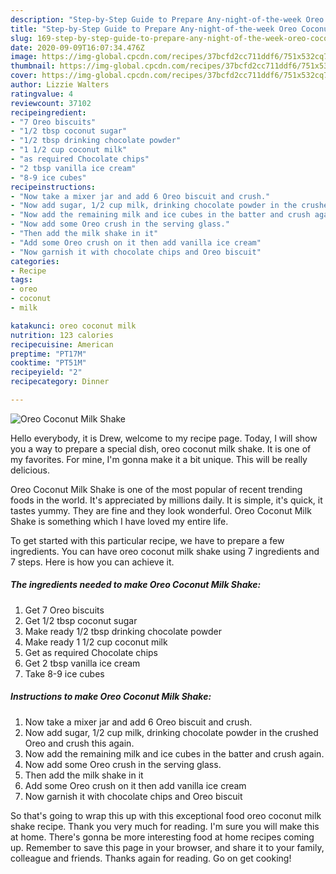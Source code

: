 ```yaml
---
description: "Step-by-Step Guide to Prepare Any-night-of-the-week Oreo Coconut Milk Shake"
title: "Step-by-Step Guide to Prepare Any-night-of-the-week Oreo Coconut Milk Shake"
slug: 169-step-by-step-guide-to-prepare-any-night-of-the-week-oreo-coconut-milk-shake
date: 2020-09-09T16:07:34.476Z
image: https://img-global.cpcdn.com/recipes/37bcfd2cc711ddf6/751x532cq70/oreo-coconut-milk-shake-recipe-main-photo.jpg
thumbnail: https://img-global.cpcdn.com/recipes/37bcfd2cc711ddf6/751x532cq70/oreo-coconut-milk-shake-recipe-main-photo.jpg
cover: https://img-global.cpcdn.com/recipes/37bcfd2cc711ddf6/751x532cq70/oreo-coconut-milk-shake-recipe-main-photo.jpg
author: Lizzie Walters
ratingvalue: 4
reviewcount: 37102
recipeingredient:
- "7 Oreo biscuits"
- "1/2 tbsp coconut sugar"
- "1/2 tbsp drinking chocolate powder"
- "1 1/2 cup coconut milk"
- "as required Chocolate chips"
- "2 tbsp vanilla ice cream"
- "8-9 ice cubes"
recipeinstructions:
- "Now take a mixer jar and add 6 Oreo biscuit and crush."
- "Now add sugar, 1/2 cup milk, drinking chocolate powder in the crushed Oreo and crush this again."
- "Now add the remaining milk and ice cubes in the batter and crush again."
- "Now add some Oreo crush in the serving glass."
- "Then add the milk shake in it"
- "Add some Oreo crush on it then add vanilla ice cream"
- "Now garnish it with chocolate chips and Oreo biscuit"
categories:
- Recipe
tags:
- oreo
- coconut
- milk

katakunci: oreo coconut milk 
nutrition: 123 calories
recipecuisine: American
preptime: "PT17M"
cooktime: "PT51M"
recipeyield: "2"
recipecategory: Dinner

---
```



![Oreo Coconut Milk Shake](https://img-global.cpcdn.com/recipes/37bcfd2cc711ddf6/751x532cq70/oreo-coconut-milk-shake-recipe-main-photo.jpg)

Hello everybody, it is Drew, welcome to my recipe page. Today, I will show you a way to prepare a special dish, oreo coconut milk shake. It is one of my favorites. For mine, I'm gonna make it a bit unique. This will be really delicious.

Oreo Coconut Milk Shake is one of the most popular of recent trending foods in the world. It's appreciated by millions daily. It is simple, it's quick, it tastes yummy. They are fine and they look wonderful. Oreo Coconut Milk Shake is something which I have loved my entire life.




To get started with this particular recipe, we have to prepare a few ingredients. You can have oreo coconut milk shake using 7 ingredients and 7 steps. Here is how you can achieve it.

<!--inarticleads1-->

##### The ingredients needed to make Oreo Coconut Milk Shake:

1. Get 7 Oreo biscuits
1. Get 1/2 tbsp coconut sugar
1. Make ready 1/2 tbsp drinking chocolate powder
1. Make ready 1 1/2 cup coconut milk
1. Get as required Chocolate chips
1. Get 2 tbsp vanilla ice cream
1. Take 8-9 ice cubes




<!--inarticleads2-->

##### Instructions to make Oreo Coconut Milk Shake:

1. Now take a mixer jar and add 6 Oreo biscuit and crush.
1. Now add sugar, 1/2 cup milk, drinking chocolate powder in the crushed Oreo and crush this again.
1. Now add the remaining milk and ice cubes in the batter and crush again.
1. Now add some Oreo crush in the serving glass.
1. Then add the milk shake in it
1. Add some Oreo crush on it then add vanilla ice cream
1. Now garnish it with chocolate chips and Oreo biscuit




So that's going to wrap this up with this exceptional food oreo coconut milk shake recipe. Thank you very much for reading. I'm sure you will make this at home. There's gonna be more interesting food at home recipes coming up. Remember to save this page in your browser, and share it to your family, colleague and friends. Thanks again for reading. Go on get cooking!
